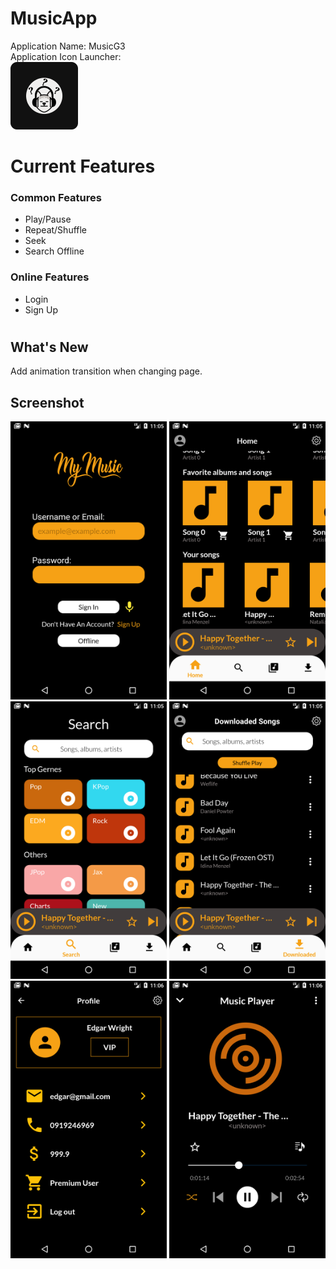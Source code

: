 # MusicApp

Application Name: MusicG3  
Application Icon Launcher:  
![alt text](https://github.com/sangn2911/MusicApp/blob/dev/android/app/src/main/res/drawable-mdpi/ic_launcher_background.png)

# Current Features
### Common Features
- Play/Pause  
- Repeat/Shuffle
- Seek  
- Search Offline

### Online Features
- Login
- Sign Up

# 

## What's New

Add animation transition when changing page.


## Screenshot
<img src="https://github.com/sangn2911/MusicApp/blob/musicappFunction/flutter_01.png" width="250"> <img src="https://github.com/sangn2911/MusicApp/blob/musicappFunction/flutter_02.png" width="250"> <img src="https://github.com/sangn2911/MusicApp/blob/musicappFunction/flutter_03.png" width="250"> <img src="https://github.com/sangn2911/MusicApp/blob/musicappFunction/flutter_04.png" width="250"> <img src="https://github.com/sangn2911/MusicApp/blob/musicappFunction/flutter_05.png" width="250"> <img src="https://github.com/sangn2911/MusicApp/blob/musicappFunction/flutter_07.png" width="250"> 
